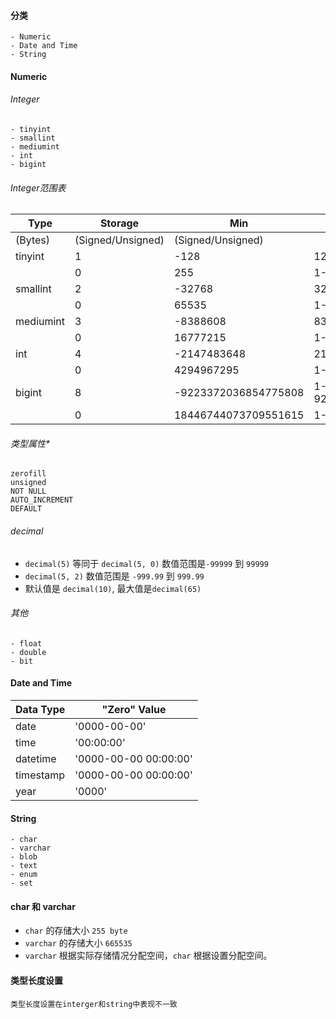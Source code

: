 #### 分类
```
- Numeric
- Date and Time
- String
```

#### Numeric

###### Integer
```
- tinyint
- smallint
- mediumint
- int
- bigint
```

###### Integer范围表
Type | Storage | Min | Max | display
----|----|----|----|----
 | (Bytes) | (Signed/Unsigned) | (Signed/Unsigned) | 
tinyint | 1 | -128 | 127 | 1-3
 | | 0 | 255 | 1-3
smallint | 2 | -32768 | 32767 | 1-5
 | | 0 | 65535 | 1-5
mediumint | 3 | -8388608 | 8388607 | 1-7
 | | 0 | 16777215 | 1-8
int | 4 | -2147483648 | 2147483647 | 1-10
 | | 0 | 4294967295 | 1-10
bigint | 8 | -9223372036854775808 | 1-18 9223372036854775807
 | | 0 | 18446744073709551615 | 1-19

######  类型属性*
```
zerofill
unsigned
NOT NULL
AUTO_INCREMENT
DEFAULT
```

###### decimal
- ```decimal(5)``` 等同于 ```decimal(5, 0)``` 数值范围是```-99999``` 到 ```99999```
- ```decimal(5, 2)```  数值范围是 ```-999.99``` 到 ```999.99```
- 默认值是 ```decimal(10)```, 最大值是```decimal(65)```

###### 其他
```
- float
- double
- bit
```

#### Date and Time
Data Type | "Zero" Value
----|----
date | '0000-00-00'
time | '00:00:00'
datetime | '0000-00-00 00:00:00'
timestamp | '0000-00-00 00:00:00'
year | '0000'

#### String 
```
- char
- varchar
- blob
- text
- enum
- set
```

#### char 和 varchar
- ```char``` 的存储大小 ```255 byte```
- ```varchar``` 的存储大小 ```665535```
- ```varchar``` 根据实际存储情况分配空间，```char``` 根据设置分配空间。

#### 类型长度设置
```
类型长度设置在interger和string中表现不一致
```












